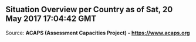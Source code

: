 ## Situation Overview per Country as of Sat, 20 May 2017 17:04:42 GMT

Source: **ACAPS (Assessment Capacities Project) - https://www.acaps.org**